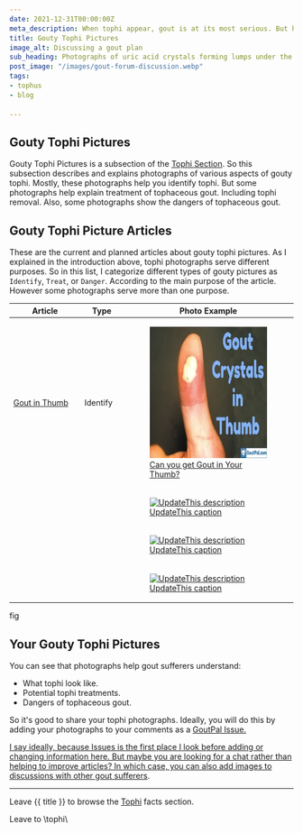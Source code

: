 ```yaml
---
date: 2021-12-31T00:00:00Z
meta_description: When tophi appear, gout is at its most serious. But how to recognize tophaceous gout? See these gouty tophi pictures to help check your symptoms.
title: Gouty Tophi Pictures
image_alt: Discussing a gout plan
sub_heading: Photographs of uric acid crystals forming lumps under the skin. Also in other soft tissues of tophaceous gout sufferers.
post_image: "/images/gout-forum-discussion.webp"
tags:
- tophus
- blog

---
```


<h2 id="intro">Gouty Tophi Pictures</h2>
Gouty Tophi Pictures is a subsection of the <a href="/tophi/">Tophi Section</a>. So this subsection describes and explains photographs of various aspects of gouty tophi. Mostly, these photographs help you identify tophi. But some photographs help explain treatment of tophaceous gout. Including tophi removal. Also, some photographs show the dangers of tophaceous gout.

<h2 id="list">Gouty Tophi Picture Articles</h2>

These are the current and planned articles about gouty tophi pictures. As I explained in the introduction above, tophi photographs serve different purposes. So in this list, I categorize different types of gouty pictures as `Identify`, `Treat`, or `Danger`. According to the main purpose of the article. However some photographs serve more than one purpose.
 
<table id="list" style="width: 100%;">
	<thead>
		<tr>
			<th style="width: 25%;">Article</th>
			<th style="width: 15%;">Type</th>
			<th style="width: 60%;">Photo Example</th>
		</tr>
	</thead>
	<tbody>
		<tr id="thumb">
			<td><a href="/gout-symptoms/thumb-tophi/">Gout in Thumb</a></td>
			<td>Identify</td>
			<td><a href="/gout-symptoms/thumb-tophi/"><figure class="inner">
<img src="/images/gout-crystals-in-the-thumb-377.webp" alt="Gout Crystals In The Thumb"  width="377" height="233">
  <figcaption>Can you get Gout in Your Thumb?</figcaption>
</figure></a></td>
		</tr>
		<tr id="">
			<td><a href=""></a></td>
			<td></td>
			<td><a href=""><figure class="inner">
<img src="/images/UpdateThis.webp" alt="UpdateThis description"  width="377" height="233">
  <figcaption>UpdateThis caption</figcaption>
</figure></a></td>
		</tr>
		<tr id="">
			<td><a href=""></a></td>
			<td></td>
			<td><a href=""><figure class="inner">
<img src="/images/UpdateThis.webp" alt="UpdateThis description"  width="377" height="233">
  <figcaption>UpdateThis caption</figcaption>
</figure></a></td>
		</tr>
		<tr id="">
			<td><a href=""></a></td>
			<td></td>
			<td><a href=""><figure class="inner">
<img src="/images/UpdateThis.webp" alt="UpdateThis description"  width="377" height="233">
  <figcaption>UpdateThis caption</figcaption>
</figure></a></td>
		</tr>
	</tbody>
</table>

fig
<h2 id="next">Your Gouty Tophi Pictures</h2>
You can see that photographs help gout sufferers understand:

- What tophi look like.
- Potential tophi treatments.
- Dangers of tophaceous gout.

So it's good to share your tophi photographs. Ideally, you will do this by adding your photographs to your comments as a <a href="">GoutPal Issue<a href="">. 

I say ideally, because Issues is the first place I look before adding or changing information here. But maybe you are looking for a chat rather than helping to improve articles? In which case, you can also add images to <a href="">discussions with other gout sufferers</a>.

***

Leave {{ title }} to browse the <a href="/tophi">Tophi</a> facts section.

Leave to \tophi\